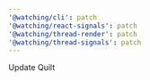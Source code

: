 ```yaml
---
'@watching/cli': patch
'@watching/react-signals': patch
'@watching/thread-render': patch
'@watching/thread-signals': patch
---
```


Update Quilt
